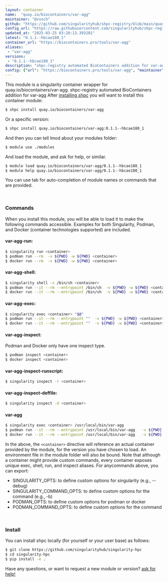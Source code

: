 ```yaml
---
layout: container
name:  "quay.io/biocontainers/var-agg"
maintainer: "@vsoch"
github: "https://github.com/singularityhub/shpc-registry/blob/main/quay.io/biocontainers/var-agg/container.yaml"
config_url: "https://raw.githubusercontent.com/singularityhub/shpc-registry/main/quay.io/biocontainers/var-agg/container.yaml"
updated_at: "2025-03-25 03:20:13.393201"
latest: "0.1.1--hbcae180_1"
container_url: "https://biocontainers.pro/tools/var-agg"
aliases:
 - "var-agg"
versions:
 - "0.1.1--hbcae180_1"
description: "shpc-registry automated BioContainers addition for var-agg"
config: {"url": "https://biocontainers.pro/tools/var-agg", "maintainer": "@vsoch", "description": "shpc-registry automated BioContainers addition for var-agg", "latest": {"0.1.1--hbcae180_1": "sha256:c825883dcd89ec0c7a2715157b7d6e312acff23496985c079a596ba879392973"}, "tags": {"0.1.1--hbcae180_1": "sha256:c825883dcd89ec0c7a2715157b7d6e312acff23496985c079a596ba879392973"}, "docker": "quay.io/biocontainers/var-agg", "aliases": {"var-agg": "/usr/local/bin/var-agg"}}
---
```


This module is a singularity container wrapper for quay.io/biocontainers/var-agg.
shpc-registry automated BioContainers addition for var-agg
After [installing shpc](#install) you will want to install this container module:


```bash
$ shpc install quay.io/biocontainers/var-agg
```

Or a specific version:

```bash
$ shpc install quay.io/biocontainers/var-agg:0.1.1--hbcae180_1
```

And then you can tell lmod about your modules folder:

```bash
$ module use ./modules
```

And load the module, and ask for help, or similar.

```bash
$ module load quay.io/biocontainers/var-agg/0.1.1--hbcae180_1
$ module help quay.io/biocontainers/var-agg/0.1.1--hbcae180_1
```

You can use tab for auto-completion of module names or commands that are provided.

<br>

### Commands

When you install this module, you will be able to load it to make the following commands accessible.
Examples for both Singularity, Podman, and Docker (container technologies supported) are included.

#### var-agg-run:

```bash
$ singularity run <container>
$ podman run --rm  -v ${PWD} -w ${PWD} <container>
$ docker run --rm  -v ${PWD} -w ${PWD} <container>
```

#### var-agg-shell:

```bash
$ singularity shell -s /bin/sh <container>
$ podman run --it --rm --entrypoint /bin/sh  -v ${PWD} -w ${PWD} <container>
$ docker run --it --rm --entrypoint /bin/sh  -v ${PWD} -w ${PWD} <container>
```

#### var-agg-exec:

```bash
$ singularity exec <container> "$@"
$ podman run --it --rm --entrypoint ""  -v ${PWD} -w ${PWD} <container> "$@"
$ docker run --it --rm --entrypoint ""  -v ${PWD} -w ${PWD} <container> "$@"
```

#### var-agg-inspect:

Podman and Docker only have one inspect type.

```bash
$ podman inspect <container>
$ docker inspect <container>
```

#### var-agg-inspect-runscript:

```bash
$ singularity inspect -r <container>
```

#### var-agg-inspect-deffile:

```bash
$ singularity inspect -d <container>
```


#### var-agg

```bash
$ singularity exec <container> /usr/local/bin/var-agg
$ podman run --it --rm --entrypoint /usr/local/bin/var-agg   -v ${PWD} -w ${PWD} <container> -c " $@"
$ docker run --it --rm --entrypoint /usr/local/bin/var-agg   -v ${PWD} -w ${PWD} <container> -c " $@"
```



In the above, the `<container>` directive will reference an actual container provided
by the module, for the version you have chosen to load. An environment file in the
module folder will also be bound. Note that although a container
might provide custom commands, every container exposes unique exec, shell, run, and
inspect aliases. For anycommands above, you can export:

 - SINGULARITY_OPTS: to define custom options for singularity (e.g., --debug)
 - SINGULARITY_COMMAND_OPTS: to define custom options for the command (e.g., -b)
 - PODMAN_OPTS: to define custom options for podman or docker
 - PODMAN_COMMAND_OPTS: to define custom options for the command

<br>

### Install

You can install shpc locally (for yourself or your user base) as follows:

```bash
$ git clone https://github.com/singularityhub/singularity-hpc
$ cd singularity-hpc
$ pip install -e .
```

Have any questions, or want to request a new module or version? [ask for help!](https://github.com/singularityhub/singularity-hpc/issues)